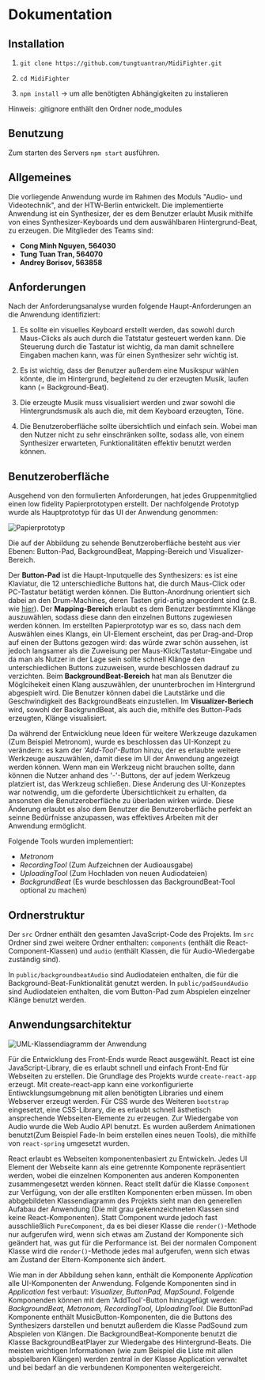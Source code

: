 # Dokumentation

## Installation

1. `git clone https://github.com/tungtuantran/MidiFighter.git`

2. `cd MidiFighter`

3. `npm install`  -> um alle benötigten Abhängigkeiten zu instalieren

Hinweis: .gitignore enthält den Ordner node_modules

## Benutzung

Zum starten des Servers `npm start` ausführen.



## Allgemeines

Die vorliegende Anwendung wurde im Rahmen des Moduls "Audio- und Videotechnik", and der HTW-Berlin entwickelt. Die implementierte Anwendung ist ein Synthesizer, der es dem Benutzer erlaubt Musik mithilfe von eines Synthesizer-Keyboards und dem auswählbaren Hintergrund-Beat, zu erzeugen. Die Mitglieder des Teams sind:

- **Cong Minh Nguyen, 564030**
- **Tung Tuan Tran, 564070**
- **Andrey Borisov, 563858**



## Anforderungen

Nach der Anforderungsanalyse wurden folgende Haupt-Anforderungen an die Anwendung identifiziert:

1. Es sollte ein visuelles Keyboard erstellt werden, das sowohl durch Maus-Clicks als auch durch die Tatstatur gesteuert werden kann. Die Steuerung durch die Tastatur ist wichtig, da man damit schnellere Eingaben machen kann, was für einen Synthesizer sehr wichtig ist.

2. Es ist wichtig, dass der Benutzer außerdem eine Musikspur wählen könnte, die im Hintergrund, begleitend zu der erzeugten Musik, laufen kann (= Background-Beat).

3. Die erzeugte Musik muss visualisiert werden und zwar sowohl die Hintergrundsmusik als auch die, mit dem Keyboard erzeugten, Töne.

4. Die Benutzeroberfläche sollte übersichtlich und einfach sein. Wobei man den Nutzer nicht zu sehr einschränken sollte, sodass alle, von einem Synthesizer erwarteten, Funktionalitäten effektiv benutzt werden können.

## Benutzeroberfläche
Ausgehend von den formulierten Anforderungen, hat jedes Gruppenmitglied einen low fidelity Papierprototypen erstellt. Der nachfolgende Prototyp wurde als Hauptprototyp für das UI der Anwendung genommen:

![Papierprototyp](https://i.ibb.co/ky2XVZ8/paper-Prototype.jpg)

Die auf der Abbildung zu sehende Benutzeroberfläche besteht aus vier Ebenen: Button-Pad, BackgroundBeat, Mapping-Bereich und Visualizer-Bereich.

Der **Button-Pad** ist die Haupt-Inputquelle des Synthesizers: es ist eine Klaviatur, die 12 unterschiedliche Buttons hat, die durch Maus-Click oder PC-Tastatur betätigt werden können. Die Button-Anordnung orientiert sich dabei an den Drum-Machines, deren Tasten grid-artig angeordent sind (z.B. wie [hier](https://ask.audio/articles/novation-announces-circuit-synth-drum-machine-pad-controller-gridbased-groove-box/de)).
Der **Mapping-Bereich** erlaubt es dem Benutzer bestimmte Klänge auszuwählen, sodass diese dann den einzelnen Buttons zugewiesen werden können. Im erstellten Papierprototyp war es so, dass nach dem Auswählen eines Klangs, ein UI-Element erscheint, das per Drag-and-Drop auf einen der Buttons gezogen wird: das würde zwar schön aussehen, ist jedoch langsamer als die Zuweisung per Maus-Klick/Tastatur-Eingabe und da man als Nutzer in der Lage sein sollte schnell Klänge den unterschiedlichen Buttons zuzuweisen, wurde beschlossen dadrauf zu verzichten.
Beim **BackgroundBeat-Bereich** hat man als Benutzer die Möglcihekeit einen Klang auszuwählen, der ununterbrochen im Hintergrund abgespielt wird. Die Benutzer können dabei die Lautstärke und die Geschwindigkeit des BackgroundBeats einzustellen. Im **Visualizer-Beriech** wird, sowohl der BackgrundBeat, als auch die, mithilfe des Button-Pads erzeugten, Klänge visualisiert.

Da während der Entwicklung neue Ideen für weitere Werkzeuge dazukamen (Zum Beispiel Metronom), wurde es beschlossen das UI-Konzept zu verändern: es kam der *'Add-Tool'-Button* hinzu, der es erlaubte weitere Werkzeuge auszuwählen, damit diese im UI der Anwendung angezeigt werden können. Wenn man ein Werkzeug nicht brauchen sollte, dann können die Nutzer anhand des '-'-Buttons, der auf jedem Werkzeug platziert ist, das Werkzeug schließen. Diese Änderung des UI-Konzeptes war notwendig, um die geforderte Übersichtlichkeit zu erhalten, da ansonsten die Benutzeroberfläche zu überladen wirken würde. Diese Änderung erlaubt es also dem Benutzer die Benutzeroberfläche perfekt an seinne Bedürfnisse anzupassen, was effektives Arbeiten mit der Anwendung ermöglicht.

Folgende Tools wurden implementiert:
- *Metronom*
- *RecordingTool* (Zum Aufzeichnen der Audioausgabe)
- *UploadingTool* (Zum Hochladen von neuen Audiodateien)
- *BackgrundBeat* (Es wurde beschlossen das BackgroundBeat-Tool optional zu machen)


## Ordnerstruktur

Der `src` Ordner enthält den gesamten JavaScript-Code des Projekts. Im `src` Ordner sind zwei weitere Ordner enthalten: `components` (enthält die React-Component-Klassen) und `audio` (enthält Klassen, die für Audio-Wiedergabe zuständig sind).

In `public/backgroundbeatAudio` sind Audiodateien enthalten, die für die Background-Beat-Funktionalität genutzt werden.
In `public/padSoundAudio` sind Audiodateien enthalten, die vom Button-Pad zum Abspielen einzelner Klänge benutzt werden.

## Anwendungsarchitektur

![UML-Klassendiagramm der Anwendung](https://i.ibb.co/QKwbWxX/uml-Audio-Video.png)

Für die Entwicklung des Front-Ends wurde React ausgewählt. React ist eine JavaScript-Library, die es erlaubt schnell und einfach Front-End für Webseiten zu erstellen. Die Grundlage des Projekts wurde `create-react-app` erzeugt. Mit create-react-app kann eine vorkonfigurierte Entiwcklungsumgebnung mit allen benötigten Libraries und einem Webserver erzeugt werden. Für CSS wurde des Weiteren `bootstrap` eingesetzt, eine CSS-Library, die es erlaubt schnell ästhetisch ansprechende Webseiten-Elemente zu erzeugen. Zur Wiedergabe von Audio wurde die Web Audio API benutzt. Es wurden außerdem Animationen benutzt(Zum Beispiel Fade-In beim erstellen eines neuen Tools), die mithilfe von `react-spring` umgesetzt wurden.

React erlaubt es Webseiten komponentenbasiert zu Entwickeln. Jedes UI Element der Webseite kann als eine getrennte Komponente repräsentiert werden, wobei die einzelnen Komponenten aus anderen Komponenten zusammengesetzt werden können. React stellt dafür die Klasse `Component` zur Verfügung, von der alle erstllten Komponenten erben müssen. Im oben abbgebildeten Klassendiagramm des Projekts sieht man den generellen Aufabau der Anwendung (Die mit grau gekennzeichneten Klassen sind keine React-Komponenten). Statt Component wurde jedoch fast ausschließlich `PureComponent`, da es bei dieser Klasse die `render()`-Methode nur aufgerufen wird, wenn sich etwas am Zustand der Komponente sich geändert hat, was gut für die Performance ist. Bei der normalen Component Klasse wird die `render()`-Methode jedes mal aufgerufen, wenn sich etwas am Zustand der Eltern-Komponente sich ändert.

Wie man in der Abbildung sehen kann, enthält die Komponente *Application* alle UI-Komponenten der Anwendung. Folgende Komponenten sind in *Application* fest verbaut: *Visualizer, ButtonPad, MapSound*. Folgende Komponenden können mit dem 'AddTool'-Button hinzugefügt werden: *BackgroundBeat, Metronom, RecordingTool, UploadingTool*. Die ButtonPad Komponente enthält MusicButton-Komponenten, die die Buttons des Synthesizers darstellen und benutzt außerdem die Klasse PadSound zum Abspielen von Klängen. Die BackgroundBeat-Komponente benutzt die Klasse BackgroundBeatPlayer zur Wiedergabe des Hintergrund-Beats. Die meisten wichtigen Informationen (wie zum Beispiel die Liste mit allen abspielbaren Klängen) werden zentral in der Klasse Application verwaltet und bei bedarf an die verbundenen Komponenten weitergereicht.



